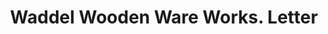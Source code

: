 ---
doi: 10.7916/D8709CJB
date_other: '1897'
date_other_textual: '1897'
form: correspondence
genre:
- Letters (correspondence)
name:
- Waddel Wooden Ware Works
object_in_context_url: https://biggert.cul.columbia.edu/items/view/ave_biggert_01308
subject_hierarchical_geographic:
- Greenfield, Ohio, United States
subject_name:
- Waddel Wooden Ware Works
title: Waddel Wooden Ware Works. Letter
sort_title: Waddel Wooden Ware Works. Letter
call_number: ave_biggert_01308
coordinates:
- 39.35166666666667,-83.3863888888889
pid: ave_biggert_01308
identifiers: ave_biggert_01308
thumbnail: https://derivativo-3.library.columbia.edu/iiif/2/ldpd:343245/full/!256,256/0/native.jpg
permalink: "/items/ave_biggert_01308/"
layout: iiif-image-page
---